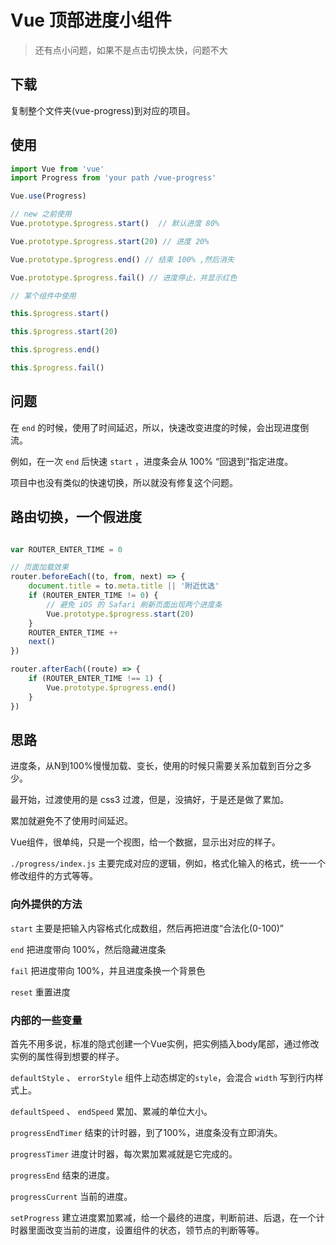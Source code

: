 # Vue 顶部进度小组件

> 还有点小问题，如果不是点击切换太快，问题不大

## 下载

复制整个文件夹(vue-progress)到对应的项目。

## 使用

``` javascript
import Vue from 'vue'
import Progress from 'your path /vue-progress'

Vue.use(Progress)

// new 之前使用
Vue.prototype.$progress.start()  // 默认进度 80%

Vue.prototype.$progress.start(20) // 进度 20%

Vue.prototype.$progress.end() // 结束 100% ,然后消失

Vue.prototype.$progress.fail() // 进度停止，并显示红色

// 某个组件中使用

this.$progress.start()

this.$progress.start(20)

this.$progress.end()

this.$progress.fail()

```

## 问题

在 `end` 的时候，使用了时间延迟，所以，快速改变进度的时候，会出现进度倒流。

例如，在一次 `end` 后快速 `start` ，进度条会从 100% “回退到”指定进度。

项目中也没有类似的快速切换，所以就没有修复这个问题。

## 路由切换，一个假进度

``` javascript

var ROUTER_ENTER_TIME = 0

// 页面加载效果
router.beforeEach((to, from, next) => {
    document.title = to.meta.title || '附近优选'
    if (ROUTER_ENTER_TIME != 0) {
        // 避免 iOS 的 Safari 刷新页面出现两个进度条
        Vue.prototype.$progress.start(20)
    }
    ROUTER_ENTER_TIME ++
    next()
})

router.afterEach((route) => {
    if (ROUTER_ENTER_TIME !== 1) {
        Vue.prototype.$progress.end()
    }
})

```

## 思路

进度条，从N到100%慢慢加载、变长，使用的时候只需要关系加载到百分之多少。

最开始，过渡使用的是 css3 过渡，但是，没搞好，于是还是做了累加。

累加就避免不了使用时间延迟。

Vue组件，很单纯，只是一个视图，给一个数据，显示出对应的样子。

`./progress/index.js` 主要完成对应的逻辑，例如，格式化输入的格式，统一一个修改组件的方式等等。

### 向外提供的方法

`start` 主要是把输入内容格式化成数组，然后再把进度“合法化(0-100)”

`end` 把进度带向 100%，然后隐藏进度条

`fail` 把进度带向 100%，并且进度条换一个背景色

`reset` 重置进度

### 内部的一些变量

首先不用多说，标准的隐式创建一个Vue实例，把实例插入body尾部，通过修改实例的属性得到想要的样子。

`defaultStyle` 、 `errorStyle` 组件上动态绑定的`style`，会混合 `width` 写到行内样式上。

`defaultSpeed` 、 `endSpeed` 累加、累减的单位大小。

`progressEndTimer` 结束的计时器，到了100%，进度条没有立即消失。

`progressTimer` 进度计时器，每次累加累减就是它完成的。

`progressEnd` 结束的进度。

`progressCurrent` 当前的进度。

`setProgress` 建立进度累加累减，给一个最终的进度，判断前进、后退，在一个计时器里面改变当前的进度，设置组件的状态，领节点的判断等等。
